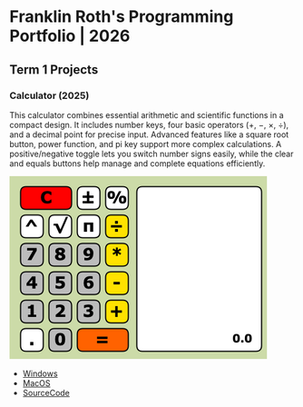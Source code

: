 # Franklin Roth's Programming Portfolio | 2026

## Term 1 Projects

### Calculator (2025)

This calculator combines essential arithmetic and scientific functions in a compact design. It includes number keys, four basic operators (+, −, ×, ÷), and a decimal point for precise input. Advanced features like a square root button, power function, and pi key support more complex calculations. A positive/negative toggle lets you switch number signs easily, while the clear and equals buttons help manage and complete equations efficiently.

![RunningCalculator](https://github.com/clanker-d15/portfolio59823175/blob/main/images/Calc.png?raw=true)

 * [Windows](https://github.com/clanker-d15/portfolio59823175/blob/main/src/Calc/windows-amd64.zip)
 * [MacOS](https://github.com/clanker-d15/portfolio59823175/blob/main/src/Calc/macos-x86_64.zip)
 * [SourceCode](https://github.com/clanker-d15/portfolio59823175/tree/main/src/Calc)
